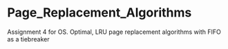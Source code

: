 # Page_Replacement_Algorithms
Assignment 4 for OS. Optimal, LRU page replacement algorithms with FIFO as a tiebreaker
